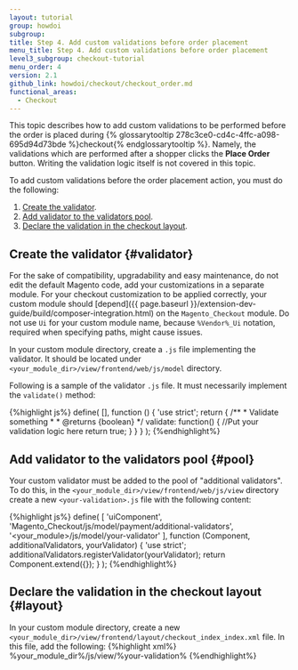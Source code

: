 ```yaml
---
layout: tutorial
group: howdoi
subgroup:
title: Step 4. Add custom validations before order placement
menu_title: Step 4. Add custom validations before order placement
level3_subgroup: checkout-tutorial
menu_order: 4
version: 2.1
github_link: howdoi/checkout/checkout_order.md
functional_areas:
  - Checkout
---
```


This topic describes how to add custom validations to be performed before the order is placed during {% glossarytooltip 278c3ce0-cd4c-4ffc-a098-695d94d73bde %}checkout{% endglossarytooltip %}. Namely, the validations which are performed after a shopper clicks the **Place Order** button. Writing the validation logic itself is not covered in this topic.

To add custom validations before the order placement action, you must do the following:

1. [Create the validator](#validator).
2. [Add validator to the validators pool](#pool).
3. [Declare the validation in the checkout layout](#layout).

## Create the validator {#validator}

For the sake of compatibility, upgradability and easy maintenance, do not edit the default Magento code, add your customizations in a separate module. For your checkout customization to be applied correctly, your custom module should [depend]({{ page.baseurl }}/extension-dev-guide/build/composer-integration.html) on the `Magento_Checkout` module. Do not use `Ui` for your custom module name, because `%Vendor%_Ui` notation, required when specifying paths, might cause issues.

In your custom module directory, create a `.js` file implementing the validator. It should be located under `<your_module_dir>/view/frontend/web/js/model` directory.

Following is a sample of the validator `.js` file. It must necessarily implement the `validate()` method:

{%highlight js%}
define(
    [],
    function () {
        'use strict';
        return {
            /**
             * Validate something
             *
             * @returns {boolean}
             */
            validate: function() {
                //Put your validation logic here
                return true;
            }
        }
    }
);
{%endhighlight%}

## Add validator to the validators pool {#pool}

Your custom validator must be added to the pool of "additional validators". To do this, in the `<your_module_dir>/view/frontend/web/js/view` directory create a new `<your-validation>.js` file with the following content:

{%highlight js%}
define(
    [
        'uiComponent',
        'Magento_Checkout/js/model/payment/additional-validators',
        '<your_module>/js/model/your-validator'
    ],
    function (Component, additionalValidators, yourValidator) {
        'use strict';
        additionalValidators.registerValidator(yourValidator);
        return Component.extend({});
    }
);
{%endhighlight%}

## Declare the validation in the checkout layout {#layout}

In your custom module directory, create a new `<your_module_dir>/view/frontend/layout/checkout_index_index.xml` file.
In this file, add the following:
{%highlight xml%}
<page xmlns:xsi="http://www.w3.org/2001/XMLSchema-instance" layout="1column" xsi:noNamespaceSchemaLocation="urn:magento:framework:View/Layout/etc/page_configuration.xsd">
    <body>
<referenceBlock name="checkout.root">
    <arguments>
        <argument name="jsLayout" xsi:type="array">
            <item name="components" xsi:type="array">
                <item name="checkout" xsi:type="array">
                    <item name="children" xsi:type="array">
                        <item name="steps" xsi:type="array">
                            <item name="children" xsi:type="array">
                                <item name="billing-step" xsi:type="array">
                                    <item name="children" xsi:type="array">
                                        <item name="payment" xsi:type="array">
                                            <item name="children" xsi:type="array">
                                                <item name="additional-payment-validators" xsi:type="array">
                                                    <item name="children" xsi:type="array">
                                                        <!-- Declare your validation. START -->
                                                        <item name="your-validator" xsi:type="array">
                                                            <item name="component" xsi:type="string">%your_module_dir%/js/view/%your-validation%</item>
                                                        </item>
                                                        <!-- Declare your validation. END -->
                                                    </item>
                                                </item>
                                            </item>
                                        </item>
                                    </item>
                                </item>
                            </item>
                        </item>
                    </item>
                </item>
            </item>
        </argument>
    </arguments>
</referenceBlock>
    </body>
</page>
{%endhighlight%}
